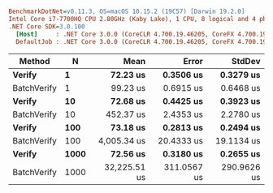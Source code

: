 ``` ini

BenchmarkDotNet=v0.11.3, OS=macOS 10.15.2 (19C57) [Darwin 19.2.0]
Intel Core i7-7700HQ CPU 2.80GHz (Kaby Lake), 1 CPU, 8 logical and 4 physical cores
.NET Core SDK=3.0.100
  [Host]     : .NET Core 3.0.0 (CoreCLR 4.700.19.46205, CoreFX 4.700.19.46214), 64bit RyuJIT
  DefaultJob : .NET Core 3.0.0 (CoreCLR 4.700.19.46205, CoreFX 4.700.19.46214), 64bit RyuJIT


```
|      Method |    N |         Mean |       Error |      StdDev |
|------------ |----- |-------------:|------------:|------------:|
|      **Verify** |    **1** |     **72.23 us** |   **0.3506 us** |   **0.3279 us** |
| BatchVerify |    1 |     99.23 us |   0.6915 us |   0.6468 us |
|      **Verify** |   **10** |     **72.68 us** |   **0.4425 us** |   **0.3923 us** |
| BatchVerify |   10 |    452.37 us |   2.4353 us |   2.2780 us |
|      **Verify** |  **100** |     **73.18 us** |   **0.2813 us** |   **0.2494 us** |
| BatchVerify |  100 |  4,005.34 us |  20.4333 us |  19.1134 us |
|      **Verify** | **1000** |     **72.56 us** |   **0.3180 us** |   **0.2655 us** |
| BatchVerify | 1000 | 32,225.51 us | 311.0567 us | 290.9626 us |
